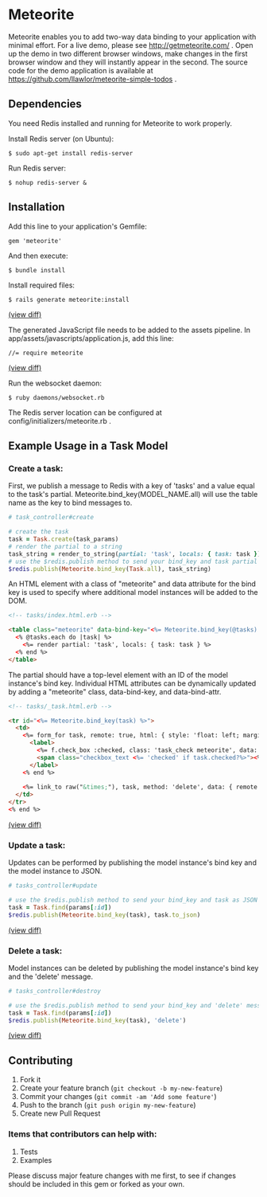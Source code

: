 # Meteorite

Meteorite enables you to add two-way data binding to your application with minimal effort.
For a live demo, please see http://getmeteorite.com/ .  Open up the demo in two different browser windows, make changes in the first browser window and they will instantly appear in the second. 
The source code for the demo application is available at https://github.com/llawlor/meteorite-simple-todos .

## Dependencies

You need Redis installed and running for Meteorite to work properly.

Install Redis server (on Ubuntu):

    $ sudo apt-get install redis-server

Run Redis server:

    $ nohup redis-server &

## Installation

Add this line to your application's Gemfile:

    gem 'meteorite'

And then execute:

    $ bundle install

Install required files:

    $ rails generate meteorite:install
    
[(view diff)](https://github.com/llawlor/meteorite-tasks-example/commit/adb20f19b8bd6034ea6ef81a4618f359e9b93222)
    
The generated JavaScript file needs to be added to the assets pipeline.  In app/assets/javascripts/application.js, add this line:

    //= require meteorite

[(view diff)](https://github.com/llawlor/meteorite-tasks-example/commit/c7b82339822a6af62548af96adc0374ebb9fa12f)

Run the websocket daemon:

    $ ruby daemons/websocket.rb

The Redis server location can be configured at config/initializers/meteorite.rb .

## Example Usage in a Task Model

### Create a task:

First, we publish a message to Redis with a key of 'tasks' and a value equal to the task's partial.
Meteorite.bind_key(MODEL_NAME.all) will use the table name as the key to bind messages to.

```ruby
# task_controller#create

# create the task
task = Task.create(task_params)
# render the partial to a string
task_string = render_to_string(partial: 'task', locals: { task: task })
# use the $redis.publish method to send your bind_key and task partial
$redis.publish(Meteorite.bind_key(Task.all), task_string)
```

An HTML element with a class of "meteorite" and data attribute for the bind key is used to specify where additional model instances will be added to the DOM.

```html
<!-- tasks/index.html.erb -->

<table class="meteorite" data-bind-key="<%= Meteorite.bind_key(@tasks) %>">
  <% @tasks.each do |task| %>
    <%= render partial: 'task', locals: { task: task } %>
  <% end %>
</table>
```

The partial should have a top-level element with an ID of the model instance's bind key.
Individual HTML attributes can be dynamically updated by adding a "meteorite" class, data-bind-key, and data-bind-attr. 

```html
<!-- tasks/_task.html.erb -->

<tr id="<%= Meteorite.bind_key(task) %>">
  <td>
    <%= form_for task, remote: true, html: { style: 'float: left; margin-right: 5px;' } do |f| %>
      <label>
        <%= f.check_box :checked, class: 'task_check meteorite', data: { bind_key: Meteorite.bind_key(task), bind_attr: 'checked' } %>
        <span class="checkbox_text <%= 'checked' if task.checked?%>"><%= task.text %></span>
      </label>
    <% end %>
    
    <%= link_to raw("&times;"), task, method: 'delete', data: { remote: true }, class: 'pull-right' %>
  </td>
</tr>
<% end %>
```

[(view diff)](https://github.com/llawlor/meteorite-tasks-example/commit/9440626fdc14af5e84066eef60fabf3e99fcfd93)

### Update a task:

Updates can be performed by publishing the model instance's bind key and the model instance to JSON.

```ruby
# tasks_controller#update

# use the $redis.publish method to send your bind_key and task as JSON
task = Task.find(params[:id])
$redis.publish(Meteorite.bind_key(task), task.to_json)
```

[(view diff)](https://github.com/llawlor/meteorite-tasks-example/commit/f5a4e21b4b24173c7a4832d954567b616d685b4c)

### Delete a task:

Model instances can be deleted by publishing the model instance's bind key and the 'delete' message.

```ruby
# tasks_controller#destroy

# use the $redis.publish method to send your bind_key and 'delete' message
task = Task.find(params[:id])
$redis.publish(Meteorite.bind_key(task), 'delete')
```

[(view diff)](https://github.com/llawlor/meteorite-tasks-example/commit/abfb76d11b3cb422ee4d37aaf8b9364823a2b0bf)

## Contributing

1. Fork it
2. Create your feature branch (`git checkout -b my-new-feature`)
3. Commit your changes (`git commit -am 'Add some feature'`)
4. Push to the branch (`git push origin my-new-feature`)
5. Create new Pull Request

### Items that contributors can help with:
1. Tests
2. Examples

Please discuss major feature changes with me first, to see if changes should be included in this gem or forked as your own.

